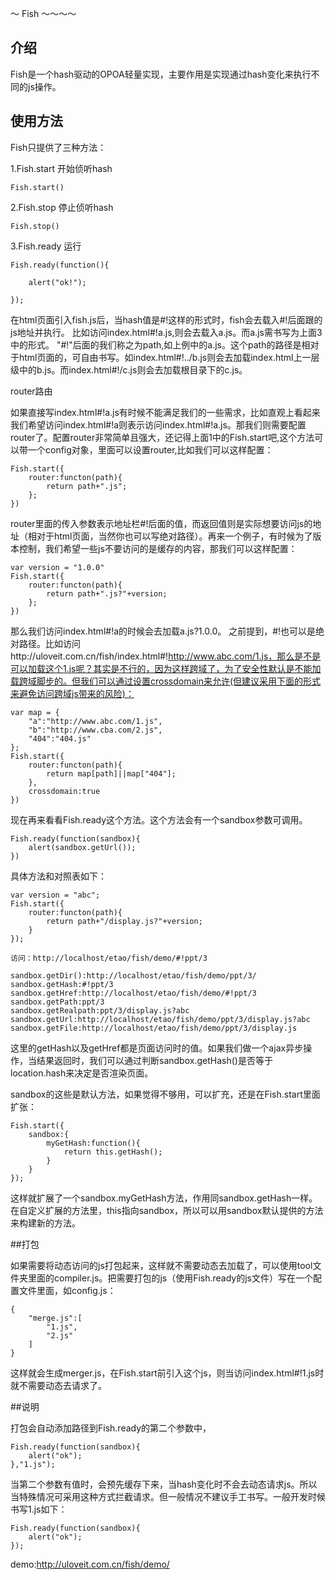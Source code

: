 ～ Fish ～～～～


## 介绍

Fish是一个hash驱动的OPOA轻量实现，主要作用是实现通过hash变化来执行不同的js操作。

## 使用方法

Fish只提供了三种方法：

1.Fish.start 开始侦听hash
	
	Fish.start()
	
2.Fish.stop 停止侦听hash

	Fish.stop()

3.Fish.ready 运行

	Fish.ready(function(){

		alert("ok!");

	});


在html页面引入fish.js后，当hash值是#!这样的形式时，fish会去载入#!后面跟的js地址并执行。
比如访问index.html#!a.js,则会去载入a.js。而a.js需书写为上面3中的形式。
"#!"后面的我们称之为path,如上例中的a.js。这个path的路径是相对于html页面的，可自由书写。如index.html#!../b.js则会去加载index.html上一层级中的b.js。而index.html#!/c.js则会去加载根目录下的c.js。


router路由

如果直接写index.html#!a.js有时候不能满足我们的一些需求，比如直观上看起来我们希望访问index.html#!a则表示访问index.html#!a.js。那我们则需要配置router了。配置router非常简单且强大，还记得上面1中的Fish.start吧,这个方法可以带一个config对象，里面可以设置router,比如我们可以这样配置：

	Fish.start({
		router:functon(path){
			return path+".js";
		};
	})

router里面的传入参数表示地址栏#!后面的值，而返回值则是实际想要访问js的地址（相对于html页面，当然你也可以写绝对路径）。再来一个例子，有时候为了版本控制，我们希望一些js不要访问的是缓存的内容，那我们可以这样配置：

	var version = "1.0.0"
	Fish.start({
		router:functon(path){
			return path+".js?"+version;
		};
	})

那么我们访问index.html#!a的时候会去加载a.js?1.0.0。
之前提到，#!也可以是绝对路径。比如访问http://uloveit.com.cn/fish/index.html#!http://www.abc.com/1.js，那么是不是可以加载这个1.js呢？其实是不行的，因为这样跨域了，为了安全性默认是不能加载跨域脚步的。但我们可以通过设置crossdomain来允许(但建议采用下面的形式来避免访问跨域js带来的风险)：

	var map = {
		"a":"http://www.abc.com/1.js",
		"b":"http://www.cba.com/2.js",
		"404":"404.js"
	};
	Fish.start({
		router:functon(path){
			return map[path]||map["404"];
		},
		crossdomain:true
	})


现在再来看看Fish.ready这个方法。这个方法会有一个sandbox参数可调用。

	Fish.ready(function(sandbox){
		alert(sandbox.getUrl());
	})

具体方法和对照表如下：

	var version = "abc";
	Fish.start({
		router:functon(path){
			return path+"/display.js?"+version;
		}
	});

	访问：http://localhost/etao/fish/demo/#!ppt/3

	sandbox.getDir():http://localhost/etao/fish/demo/ppt/3/
	sandbox.getHash:#!ppt/3
	sandbox.getHref:http://localhost/etao/fish/demo/#!ppt/3
	sandbox.getPath:ppt/3
	sandbox.getRealpath:ppt/3/display.js?abc
	sandbox.getUrl:http://localhost/etao/fish/demo/ppt/3/display.js?abc
	sandbox.getFile:http://localhost/etao/fish/demo/ppt/3/display.js

这里的getHash以及getHref都是页面访问时的值。如果我们做一个ajax异步操作，当结果返回时，我们可以通过判断sandbox.getHash()是否等于location.hash来决定是否渲染页面。

sandbox的这些是默认方法，如果觉得不够用，可以扩充，还是在Fish.start里面扩张：

	Fish.start({
		sandbox:{
			myGetHash:function(){
				return this.getHash();
			}
		}
	});

这样就扩展了一个sandbox.myGetHash方法，作用同sandbox.getHash一样。在自定义扩展的方法里，this指向sandbox，所以可以用sandbox默认提供的方法来构建新的方法。


##打包

如果需要将动态访问的js打包起来，这样就不需要动态去加载了，可以使用tool文件夹里面的compiler.js。把需要打包的js（使用Fish.ready的js文件）写在一个配置文件里面，如config.js：
	
	{
		"merge.js":[
			"1.js",
			"2.js"
		]
	}

这样就会生成merger.js，在Fish.start前引入这个js，则当访问index.html#!1.js时就不需要动态去请求了。


##说明
	
打包会自动添加路径到Fish.ready的第二个参数中，
	
	Fish.ready(function(sandbox){
		alert("ok");
	},"1.js");

当第二个参数有值时，会预先缓存下来，当hash变化时不会去动态请求js。所以当特殊情况可采用这种方式拦截请求。但一般情况不建议手工书写。一般开发时候书写1.js如下：

	Fish.ready(function(sandbox){
		alert("ok");
	});

demo:http://uloveit.com.cn/fish/demo/